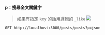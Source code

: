 #### p：搜尋全文關鍵字
>如果有指定 key 的話用邏輯的 `_like`
>![](json-server%20不會後端也可以開%20API#^3bd4c3)
```
GET http://localhost:3000/posts/posts?p=json
```